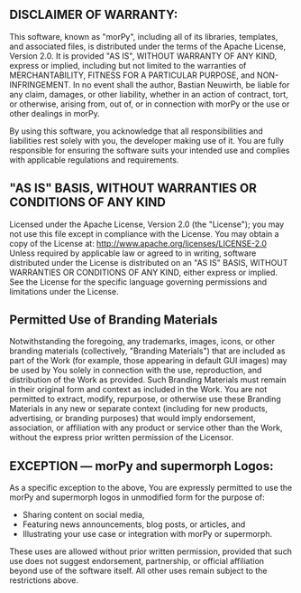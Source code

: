 ## DISCLAIMER OF WARRANTY:
This software, known as "morPy", including all of its libraries, templates, and
associated files, is distributed under the terms of the Apache License, Version 2.0.
It is provided "AS IS", WITHOUT WARRANTY OF ANY KIND, express or implied,
including but not limited to the warranties of MERCHANTABILITY, FITNESS FOR A
PARTICULAR PURPOSE, and NON-INFRINGEMENT. In no event shall the author, Bastian Neuwirth,
be liable for any claim, damages, or other liability, whether in an action of contract,
tort, or otherwise, arising from, out of, or in connection with morPy or the use or other
dealings in morPy.

By using this software, you acknowledge that all responsibilities and liabilities
rest solely with you, the developer making use of it. You are fully responsible
for ensuring the software suits your intended use and complies with applicable
regulations and requirements.

## "AS IS" BASIS, WITHOUT WARRANTIES OR CONDITIONS OF ANY KIND
Licensed under the Apache License, Version 2.0 (the "License");
you may not use this file except in compliance with the License.
You may obtain a copy of the License at:
    http://www.apache.org/licenses/LICENSE-2.0
Unless required by applicable law or agreed to in writing, software distributed
under the License is distributed on an "AS IS" BASIS, WITHOUT WARRANTIES OR CONDITIONS
OF ANY KIND, either express or implied. See the License for the specific language
governing permissions and limitations under the License.

## Permitted Use of Branding Materials
Notwithstanding the foregoing, any trademarks, images, icons, or other branding materials
(collectively, "Branding Materials") that are included as part of the Work (for example, those
appearing in default GUI images) may be used by You solely in connection with the use, reproduction,
and distribution of the Work as provided. Such Branding Materials must remain in their original
form and context as included in the Work. You are not permitted to extract, modify, repurpose,
or otherwise use these Branding Materials in any new or separate context (including for new products,
advertising, or branding purposes) that would imply endorsement, association, or affiliation with any
product or service other than the Work, without the express prior written permission of the Licensor.

## EXCEPTION — morPy and supermorph Logos:
As a specific exception to the above, You are expressly permitted to use the morPy and supermorph logos
in unmodified form for the purpose of:
  - Sharing content on social media,
  - Featuring news announcements, blog posts, or articles, and
  - Illustrating your use case or integration with morPy or supermorph.

These uses are allowed without prior written permission, provided that such use does not suggest endorsement,
partnership, or official affiliation beyond use of the software itself. All other uses remain subject to the
restrictions above.
